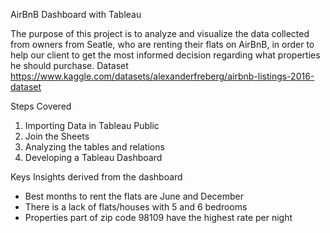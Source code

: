 AirBnB Dashboard with Tableau

The purpose of this project is to analyze and visualize the data collected from owners from Seatle, who are renting their flats on AirBnB, in order to help our client to get the most informed decision regarding what properties he should purchase. 
Dataset
 https://www.kaggle.com/datasets/alexanderfreberg/airbnb-listings-2016-dataset

Steps Covered
1.	Importing Data in Tableau Public
2.	Join the Sheets
3.	Analyzing the tables and relations
4.	Developing a Tableau Dashboard 

Keys Insights derived from the dashboard
  - Best months to rent the flats are June and December
  - There is a lack of flats/houses with 5 and 6 bedrooms
  - Properties part of zip code 98109 have the highest rate per night

